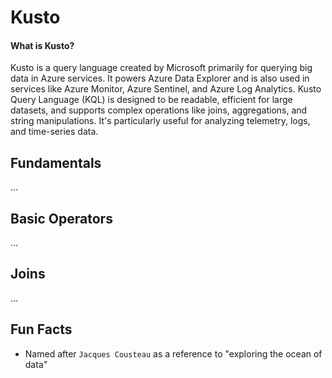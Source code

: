 # Kusto

#### What is Kusto?
Kusto is a query language created by Microsoft primarily for querying big data in Azure services. It powers Azure Data Explorer and is also used in services like Azure Monitor, Azure Sentinel, and Azure Log Analytics.
Kusto Query Language (KQL) is designed to be readable, efficient for large datasets, and supports complex operations like joins, aggregations, and string manipulations. It's particularly useful for analyzing telemetry, logs, and time-series data.

## Fundamentals
...

## Basic Operators
...

## Joins
...

## Fun Facts
- Named after `Jacques Cousteau` as a reference to "exploring the ocean of data"